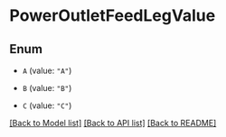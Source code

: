 # PowerOutletFeedLegValue

## Enum


* `A` (value: `"A"`)

* `B` (value: `"B"`)

* `C` (value: `"C"`)


[[Back to Model list]](../README.md#documentation-for-models) [[Back to API list]](../README.md#documentation-for-api-endpoints) [[Back to README]](../README.md)


